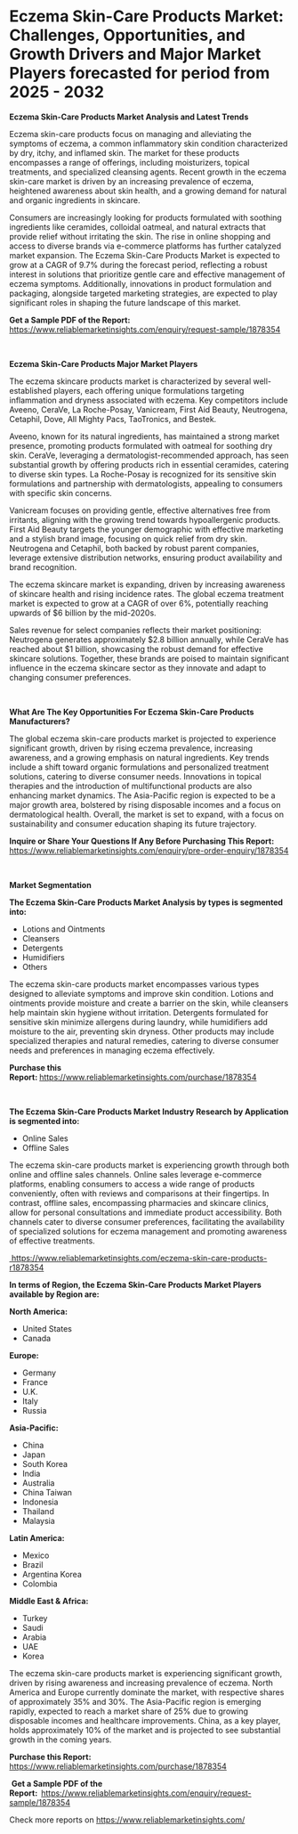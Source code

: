 <p><h1>Eczema Skin-Care Products Market: Challenges, Opportunities, and Growth Drivers and Major Market Players forecasted for period from 2025 - 2032</h1></p><p><strong>Eczema Skin-Care Products Market Analysis and Latest Trends</strong></p>
<p><p>Eczema skin-care products focus on managing and alleviating the symptoms of eczema, a common inflammatory skin condition characterized by dry, itchy, and inflamed skin. The market for these products encompasses a range of offerings, including moisturizers, topical treatments, and specialized cleansing agents. Recent growth in the eczema skin-care market is driven by an increasing prevalence of eczema, heightened awareness about skin health, and a growing demand for natural and organic ingredients in skincare.</p><p>Consumers are increasingly looking for products formulated with soothing ingredients like ceramides, colloidal oatmeal, and natural extracts that provide relief without irritating the skin. The rise in online shopping and access to diverse brands via e-commerce platforms has further catalyzed market expansion. The Eczema Skin-Care Products Market is expected to grow at a CAGR of 9.7% during the forecast period, reflecting a robust interest in solutions that prioritize gentle care and effective management of eczema symptoms. Additionally, innovations in product formulation and packaging, alongside targeted marketing strategies, are expected to play significant roles in shaping the future landscape of this market.</p></p>
<p><strong>Get a Sample PDF of the Report:&nbsp;</strong> <a href="https://www.reliablemarketinsights.com/enquiry/request-sample/1878354?utm_campaign=3317&utm_medium=2&utm_source=Github&utm_content=ia&utm_term=05042025&utm_id=eczema-skin-care-products">https://www.reliablemarketinsights.com/enquiry/request-sample/1878354</a></p>
<p>&nbsp;</p>
<p><strong>Eczema Skin-Care Products Major Market Players</strong></p>
<p><p>The eczema skincare products market is characterized by several well-established players, each offering unique formulations targeting inflammation and dryness associated with eczema. Key competitors include Aveeno, CeraVe, La Roche-Posay, Vanicream, First Aid Beauty, Neutrogena, Cetaphil, Dove, All Mighty Pacs, TaoTronics, and Bestek.</p><p>Aveeno, known for its natural ingredients, has maintained a strong market presence, promoting products formulated with oatmeal for soothing dry skin. CeraVe, leveraging a dermatologist-recommended approach, has seen substantial growth by offering products rich in essential ceramides, catering to diverse skin types. La Roche-Posay is recognized for its sensitive skin formulations and partnership with dermatologists, appealing to consumers with specific skin concerns.</p><p>Vanicream focuses on providing gentle, effective alternatives free from irritants, aligning with the growing trend towards hypoallergenic products. First Aid Beauty targets the younger demographic with effective marketing and a stylish brand image, focusing on quick relief from dry skin. Neutrogena and Cetaphil, both backed by robust parent companies, leverage extensive distribution networks, ensuring product availability and brand recognition.</p><p>The eczema skincare market is expanding, driven by increasing awareness of skincare health and rising incidence rates. The global eczema treatment market is expected to grow at a CAGR of over 6%, potentially reaching upwards of $6 billion by the mid-2020s.</p><p>Sales revenue for select companies reflects their market positioning: Neutrogena generates approximately $2.8 billion annually, while CeraVe has reached about $1 billion, showcasing the robust demand for effective skincare solutions. Together, these brands are poised to maintain significant influence in the eczema skincare sector as they innovate and adapt to changing consumer preferences.</p></p>
<p>&nbsp;</p>
<p><strong>What Are The Key Opportunities For Eczema Skin-Care Products Manufacturers?</strong></p>
<p><p>The global eczema skin-care products market is projected to experience significant growth, driven by rising eczema prevalence, increasing awareness, and a growing emphasis on natural ingredients. Key trends include a shift toward organic formulations and personalized treatment solutions, catering to diverse consumer needs. Innovations in topical therapies and the introduction of multifunctional products are also enhancing market dynamics. The Asia-Pacific region is expected to be a major growth area, bolstered by rising disposable incomes and a focus on dermatological health. Overall, the market is set to expand, with a focus on sustainability and consumer education shaping its future trajectory.</p></p>
<p><strong>Inquire or Share Your Questions If Any Before Purchasing This Report:</strong> <a href="https://www.reliablemarketinsights.com/enquiry/pre-order-enquiry/1878354?utm_campaign=3317&utm_medium=2&utm_source=Github&utm_content=ia&utm_term=05042025&utm_id=eczema-skin-care-products">https://www.reliablemarketinsights.com/enquiry/pre-order-enquiry/1878354</a></p>
<p>&nbsp;</p>
<p><strong>Market Segmentation</strong></p>
<p><strong>The Eczema Skin-Care Products Market Analysis by types is segmented into:</strong></p>
<p><ul><li>Lotions and Ointments</li><li>Cleansers</li><li>Detergents</li><li>Humidifiers</li><li>Others</li></ul></p>
<p><p>The eczema skin-care products market encompasses various types designed to alleviate symptoms and improve skin condition. Lotions and ointments provide moisture and create a barrier on the skin, while cleansers help maintain skin hygiene without irritation. Detergents formulated for sensitive skin minimize allergens during laundry, while humidifiers add moisture to the air, preventing skin dryness. Other products may include specialized therapies and natural remedies, catering to diverse consumer needs and preferences in managing eczema effectively.</p></p>
<p><strong>Purchase this Report:&nbsp;</strong><a href="https://www.reliablemarketinsights.com/purchase/1878354?utm_campaign=3317&utm_medium=2&utm_source=Github&utm_content=ia&utm_term=05042025&utm_id=eczema-skin-care-products">https://www.reliablemarketinsights.com/purchase/1878354</a></p>
<p>&nbsp;</p>
<p><strong>The Eczema Skin-Care Products Market Industry Research by Application is segmented into:</strong></p>
<p><ul><li>Online Sales</li><li>Offline Sales</li></ul></p>
<p><p>The eczema skin-care products market is experiencing growth through both online and offline sales channels. Online sales leverage e-commerce platforms, enabling consumers to access a wide range of products conveniently, often with reviews and comparisons at their fingertips. In contrast, offline sales, encompassing pharmacies and skincare clinics, allow for personal consultations and immediate product accessibility. Both channels cater to diverse consumer preferences, facilitating the availability of specialized solutions for eczema management and promoting awareness of effective treatments.</p></p>
<p><a href="https://www.reliablemarketinsights.com/eczema-skin-care-products-r1878354?utm_campaign=3317&utm_medium=2&utm_source=Github&utm_content=ia&utm_term=05042025&utm_id=eczema-skin-care-products">&nbsp;https://www.reliablemarketinsights.com/eczema-skin-care-products-r1878354</a></p>
<p><strong>In terms of Region, the Eczema Skin-Care Products Market Players available by Region are:</strong></p>
<p>
    <p> <strong> North America: </strong>
        <ul>
            <li>United States</li>
            <li>Canada</li>
        </ul>
        </p> 
    <p> <strong> Europe: </strong>
        <ul>
            <li>Germany</li>
            <li>France</li>
            <li>U.K.</li>
            <li>Italy</li>
            <li>Russia</li>
        </ul>
        </p> 
    <p> <strong> Asia-Pacific: </strong>
        <ul>
            <li>China</li>
            <li>Japan</li>
            <li>South Korea</li>
            <li>India</li>
            <li>Australia</li>
            <li>China Taiwan</li>
            <li>Indonesia</li>
            <li>Thailand</li>
            <li>Malaysia</li>
        </ul>
        </p> 
    <p> <strong> Latin America: </strong>
        <ul>
            <li>Mexico</li>
            <li>Brazil</li>
            <li>Argentina Korea</li>
            <li>Colombia</li>
        </ul>
        </p> 
    <p> <strong> Middle East & Africa: </strong>
        <ul>
            <li>Turkey</li>
            <li>Saudi</li>
            <li>Arabia</li>
            <li>UAE</li>
            <li>Korea</li>
        </ul>
    </p>
    </p>
<p><p>The eczema skin-care products market is experiencing significant growth, driven by rising awareness and increasing prevalence of eczema. North America and Europe currently dominate the market, with respective shares of approximately 35% and 30%. The Asia-Pacific region is emerging rapidly, expected to reach a market share of 25% due to growing disposable incomes and healthcare improvements. China, as a key player, holds approximately 10% of the market and is projected to see substantial growth in the coming years.</p></p>
<p><strong>Purchase this Report: </strong><a href="https://www.reliablemarketinsights.com/purchase/1878354?utm_campaign=3317&utm_medium=2&utm_source=Github&utm_content=ia&utm_term=05042025&utm_id=eczema-skin-care-products">https://www.reliablemarketinsights.com/purchase/1878354</a></p>
<p>&nbsp;<strong>Get a Sample PDF of the Report:&nbsp;&nbsp;</strong><a href="https://www.reliablemarketinsights.com/enquiry/request-sample/1878354?utm_campaign=3317&utm_medium=2&utm_source=Github&utm_content=ia&utm_term=05042025&utm_id=eczema-skin-care-products">https://www.reliablemarketinsights.com/enquiry/request-sample/1878354</a></p>
<p><strong></strong></p>
<p>Check more reports on <a href="https://www.reliablemarketinsights.com/?utm_campaign=3317&utm_medium=2&utm_source=Github&utm_content=ia&utm_term=05042025&utm_id=eczema-skin-care-products">https://www.reliablemarketinsights.com/</a></p>